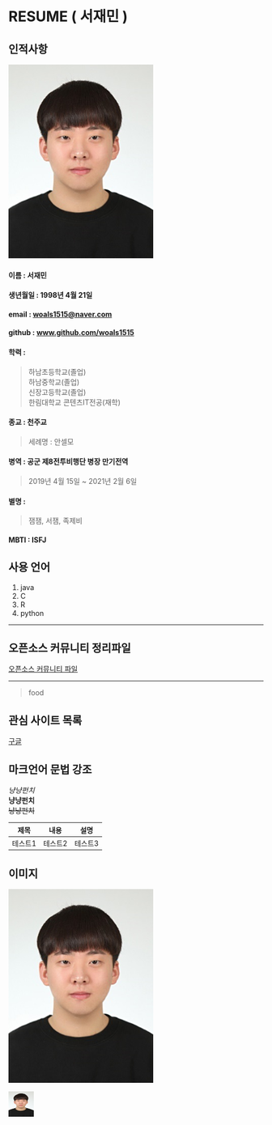 # RESUME ( 서재민 )

## 인적사항
![face](/image01.jpg)

#### 이름 : 서재민
#### 생년월일 : 1998년 4월 21일
#### email : woals1515@naver.com
#### github : www.github.com/woals1515
#### 학력 :    
>하남초등학교(졸업)    
>하남중학교(졸업)  
>신장고등학교(졸업)    
>한림대학교 콘텐츠IT전공(재학)    
#### 종교 : 천주교
>세례명 : 안셀모
#### 병역 : 공군 제8전투비행단 병장 만기전역
>2019년 4월 15일 ~ 2021년 2월 6일
#### 별명 : 
>잼잼, 서잼, 족제비
#### MBTI : ISFJ

## 사용 언어
1. java  
2. C  
3. R 
4. python


***
## 오픈소스 커뮤니티 정리파일
[오픈소스 커뮤니티 파일](openSourceCommunity.md)
***
> food 

## 관심 사이트 목록
[구글][Google]

## 마크언어 문법 강조

*냥냥펀치*  
**냥냥펀치**  
~~냥냥펀치~~

|제목|내용|설명|
|----|----|----|
|테스트1|테스트2|테스트3|

## 이미지 
![face](/image01.jpg)

<img src=image01.jpg width=50 height=50>




[Google]: www.google.com  
